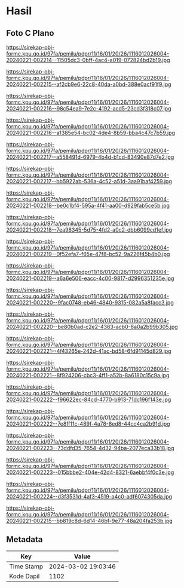 # Hasil

## Foto C Plano

https://sirekap-obj-formc.kpu.go.id/97fa/pemilu/pdpr/11/16/01/20/26/1116012026004-20240221-002214--11505dc3-0bff-4ac4-a019-072824bd2b19.jpg

https://sirekap-obj-formc.kpu.go.id/97fa/pemilu/pdpr/11/16/01/20/26/1116012026004-20240221-002215--af2cb9e6-22c8-40da-a0bd-388e0acf91f9.jpg

https://sirekap-obj-formc.kpu.go.id/97fa/pemilu/pdpr/11/16/01/20/26/1116012026004-20240221-002216--98c54ea9-7e2c-4192-acd5-23cd3f318c07.jpg

https://sirekap-obj-formc.kpu.go.id/97fa/pemilu/pdpr/11/16/01/20/26/1116012026004-20240221-002216--a1385e54-bc02-4de4-8b59-bba4c47c7b59.jpg

https://sirekap-obj-formc.kpu.go.id/97fa/pemilu/pdpr/11/16/01/20/26/1116012026004-20240221-002217--a558491d-6979-4b4d-b1cd-83490e87d7e2.jpg

https://sirekap-obj-formc.kpu.go.id/97fa/pemilu/pdpr/11/16/01/20/26/1116012026004-20240221-002217--bb5922ab-536a-4c52-a51d-3aa91baf4259.jpg

https://sirekap-obj-formc.kpu.go.id/97fa/pemilu/pdpr/11/16/01/20/26/1116012026004-20240221-002218--be0c1bf4-595a-4f41-aa00-d929fab5ce5b.jpg

https://sirekap-obj-formc.kpu.go.id/97fa/pemilu/pdpr/11/16/01/20/26/1116012026004-20240221-002218--7ea98345-5d75-4fd2-a0c2-dbb6099cd1ef.jpg

https://sirekap-obj-formc.kpu.go.id/97fa/pemilu/pdpr/11/16/01/20/26/1116012026004-20240221-002219--0f52efa7-f65e-47f8-bc52-9a226f45b4b0.jpg

https://sirekap-obj-formc.kpu.go.id/97fa/pemilu/pdpr/11/16/01/20/26/1116012026004-20240221-002219--a6a6e506-eacc-4c00-9817-d2996351235e.jpg

https://sirekap-obj-formc.kpu.go.id/97fa/pemilu/pdpr/11/16/01/20/26/1116012026004-20240221-002220--9fac0748-eb46-4840-9315-082a5a8facc3.jpg

https://sirekap-obj-formc.kpu.go.id/97fa/pemilu/pdpr/11/16/01/20/26/1116012026004-20240221-002220--be80b0ad-c2e2-4363-acb0-8a0a2b99b305.jpg

https://sirekap-obj-formc.kpu.go.id/97fa/pemilu/pdpr/11/16/01/20/26/1116012026004-20240221-002221--4f43265e-242d-41ac-bd58-6fd91145d829.jpg

https://sirekap-obj-formc.kpu.go.id/97fa/pemilu/pdpr/11/16/01/20/26/1116012026004-20240221-002221--8f924206-cbc3-4ff1-a52b-8a6180c15c9a.jpg

https://sirekap-obj-formc.kpu.go.id/97fa/pemilu/pdpr/11/16/01/20/26/1116012026004-20240221-002222--f96622ec-84cd-4770-b913-71dc196f143e.jpg

https://sirekap-obj-formc.kpu.go.id/97fa/pemilu/pdpr/11/16/01/20/26/1116012026004-20240221-002222--7e8ff11c-489f-4a78-8ed8-44cc4ca2b91d.jpg

https://sirekap-obj-formc.kpu.go.id/97fa/pemilu/pdpr/11/16/01/20/26/1116012026004-20240221-002223--73ddfd35-7654-4d32-94ba-2077eca33b18.jpg

https://sirekap-obj-formc.kpu.go.id/97fa/pemilu/pdpr/11/16/01/20/26/1116012026004-20240221-002223--015bbbe2-404e-42d4-8321-6aebbf4f0c3e.jpg

https://sirekap-obj-formc.kpu.go.id/97fa/pemilu/pdpr/11/16/01/20/26/1116012026004-20240221-002224--d3f3531d-4af3-4519-a4c0-adf6074305da.jpg

https://sirekap-obj-formc.kpu.go.id/97fa/pemilu/pdpr/11/16/01/20/26/1116012026004-20240221-002215--bb819c8d-6d14-46bf-9e77-48a204fa253b.jpg


## Metadata

| Key        | Value               |
| ---------- | ------------------- |
| Time Stamp | 2024-03-02 19:03:46 |
| Kode Dapil | 1102                |




